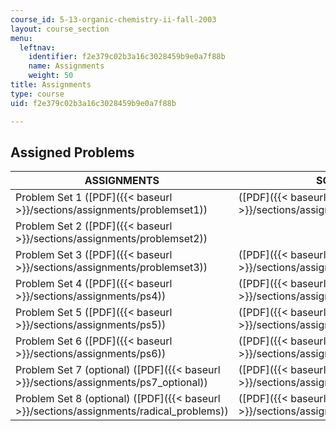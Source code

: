 ```yaml
---
course_id: 5-13-organic-chemistry-ii-fall-2003
layout: course_section
menu:
  leftnav:
    identifier: f2e379c02b3a16c3028459b9e0a7f88b
    name: Assignments
    weight: 50
title: Assignments
type: course
uid: f2e379c02b3a16c3028459b9e0a7f88b

---
```


Assigned Problems
-----------------

| ASSIGNMENTS | SOLUTIONS |
| --- | --- |
| Problem Set 1 ([PDF]({{< baseurl >}}/sections/assignments/problemset1)) | ([PDF]({{< baseurl >}}/sections/assignments/problemset1sol)) |
| Problem Set 2 ([PDF]({{< baseurl >}}/sections/assignments/problemset2)) | &nbsp; |
| Problem Set 3 ([PDF]({{< baseurl >}}/sections/assignments/problemset3)) | ([PDF]({{< baseurl >}}/sections/assignments/problemset3sol)) |
| Problem Set 4 ([PDF]({{< baseurl >}}/sections/assignments/ps4)) | ([PDF]({{< baseurl >}}/sections/assignments/ps4_key)) |
| Problem Set 5 ([PDF]({{< baseurl >}}/sections/assignments/ps5)) | ([PDF]({{< baseurl >}}/sections/assignments/ps5_key)) |
| Problem Set 6 ([PDF]({{< baseurl >}}/sections/assignments/ps6)) | ([PDF]({{< baseurl >}}/sections/assignments/ps6_key1)) |
| Problem Set 7 (optional) ([PDF]({{< baseurl >}}/sections/assignments/ps7_optional)) | ([PDF]({{< baseurl >}}/sections/assignments/ps7_optional_key)) |
| Problem Set 8 (optional) ([PDF]({{< baseurl >}}/sections/assignments/radical_problems)) | ([PDF]({{< baseurl >}}/sections/assignments/radical_prob_key))
